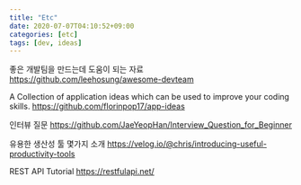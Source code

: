 ```yaml
---
title: "Etc"
date: 2020-07-07T04:10:52+09:00
categories: [etc]
tags: [dev, ideas]
---
```


좋은 개발팀을 만드는데 도움이 되는 자료
 https://github.com/leehosung/awesome-devteam

A Collection of application ideas which can be used to improve your coding skills.
 https://github.com/florinpop17/app-ideas

인터뷰 질문
  https://github.com/JaeYeopHan/Interview_Question_for_Beginner

유용한 생산성 툴 몇가지 소개
 https://velog.io/@chris/introducing-useful-productivity-tools

REST API Tutorial
  https://restfulapi.net/
